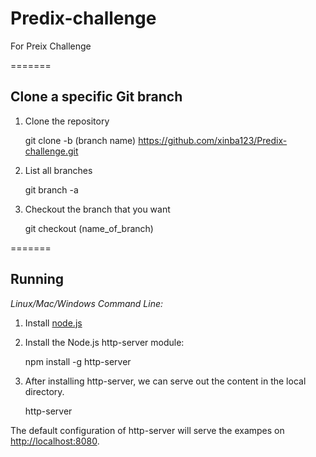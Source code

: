 # Predix-challenge

For Preix Challenge


=======

Clone a specific Git branch
-------
1. Clone the repository

    git clone -b (branch name) https://github.com/xinba123/Predix-challenge.git

2. List all branches

    git branch -a 

3. Checkout the branch that you want

    git checkout (name_of_branch)

=======

Running
-------
 
*Linux/Mac/Windows Command Line:*

1. Install [node.js](http://nodejs.org)

2. Install the Node.js http-server module:

    npm install -g http-server

3. After installing http-server, we can serve out the content in the local directory.

    http-server

The default configuration of http-server will serve the exampes on [http://localhost:8080](http://localhost:8080).

